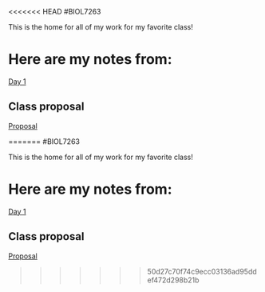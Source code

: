 <<<<<<< HEAD
#BIOL7263

This is the home for all of my work for my favorite class!

# Here are my notes from:

 [Day 1](https://github.com/Salil1129/Example29Aug24/blob/main/Scripts/template.sbatch.sh)


## Class proposal


[Proposal](https://github.com/Salil1129/BIOL7263/blob/main/class_presentation/Salil%20Jindal's%20Research%20proposal.pdf)







=======
#BIOL7263

This is the home for all of my work for my favorite class!

# Here are my notes from:

 [Day 1](https://github.com/Salil1129/Example29Aug24/blob/main/Scripts/template.sbatch.sh)


## Class proposal


[Proposal](https://github.com/Salil1129/BIOL7263/blob/main/class_presentation/Salil%20Jindal's%20Research%20proposal.pdf)







>>>>>>> 50d27c70f74c9ecc03136ad95ddef472d298b21b
